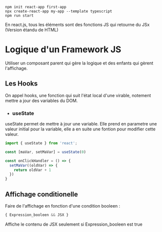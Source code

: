 ```$
npm init react-app first-app
npx create-react-app my-app --template typescript
npm run start 
```

En react.js, tous les éléments sont des fonctions JS qui retourne du JSx (Version étandu de HTML)

# Logique d'un Framework JS

Utiliser un composant parent qui gère la logique et des enfants qui gèrent l'affichage.

## Les Hooks

On appel hooks, une fonction qui suit l'état local d'une virable, notement mettre a jour des variables du DOM.

- ### useState
useState permet de mettre à jour une variable. Elle prend en parametre une valeur initial pour la variable, elle a en suite une fontion pour modifier cette valeur. 
```js
import { useState } from 'react';

const [maVar, setMaVar] = useState(0)

const onClickHandler = () => {
  setMaVar((oldVar) => {
    return oldVar + 1
  })
}
```

## Affichage conditionelle

Faire de l'affichage en fonction d'une condition booleen :
```js
{ Expression_booleen && JSX }
```
Affiche le contenu de JSX seulement si Expression_booleen est true 